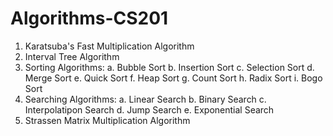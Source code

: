 # Algorithms-CS201
1. Karatsuba's Fast Multiplication Algorithm
2. Interval Tree Algorithm
3. Sorting Algorithms:
    a. Bubble Sort
    b. Insertion Sort
    c. Selection Sort
    d. Merge Sort
    e. Quick Sort
    f. Heap Sort
    g. Count Sort
    h. Radix Sort
    i. Bogo Sort
4. Searching Algorithms:
    a. Linear Search
    b. Binary Search
    c. Interpolatipon Search
    d. Jump Search
    e. Exponential Search
5. Strassen Matrix Multiplication Algorithm

